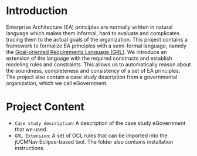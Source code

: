 # Introduction
Enterprise Architecture (EA) principles are normally written in natural language which makes them informal, hard to evaluate and complicates tracing them to the actual goals of the organization. This project contains a framework to formalize EA principles with a semi-formal language, namely the <a href="http://jucmnav.softwareengineering.ca/ucm/bin/view/ProjetSEG/WebHome">Goal-oriented Requirements Language (GRL)</a>. We introduce an extension of the language with the required constructs and establish modeling rules and constraints. This allows us to automatically reason about the soundness, completeness and consistency of a set of EA principles. The project also contain a case study description from a governmental organization, which we call eGovernment.

# Project Content

* `Case study description`: A description of the case study eGovernment that we used.
* `GRL Extension`: A set of OCL rules that can be imported into the jUCMNav Eclipse-based tool. The folder also contains installation instructions.
